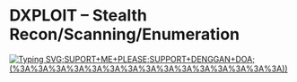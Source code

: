 DXPLOIT – Stealth Recon/Scanning/Enumeration
================================================================

[![Typing SVG](https://readme-typing-svg.demolab.com?font=Fira+Code&size=36&duration=1000&pause=2000&color=F70000&width=435&height=60&lines=PROSES+BANG+%3A);SUPORT+ME+PLEASE;SUPPORT+DENGGAN+DOA;(%3A%3A%3A%3A%3A%3A%3A%3A%3A%3A%3A%3A%3A%3A%3A))](https://git.io/typing-svg)                                                                                           
                                                                                                        
